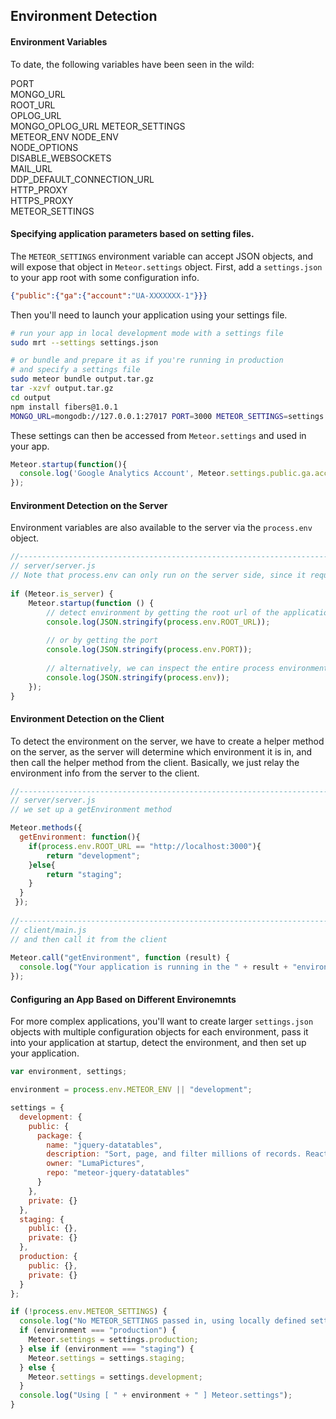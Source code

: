 ## Environment Detection

#### Environment Variables
To date, the following variables have been seen in the wild:  

PORT  
MONGO_URL  
ROOT_URL  
OPLOG_URL  
MONGO_OPLOG_URL
METEOR_SETTINGS  
METEOR_ENV
NODE_ENV  
NODE_OPTIONS  
DISABLE_WEBSOCKETS  
MAIL_URL  
DDP_DEFAULT_CONNECTION_URL  
HTTP_PROXY  
HTTPS_PROXY  
METEOR_SETTINGS 


#### Specifying application parameters based on setting files.  
The ``METEOR_SETTINGS`` environment variable can accept JSON objects, and will expose that object in ``Meteor.settings`` object.  First, add a ``settings.json`` to your app root with some configuration info.

````json
{"public":{"ga":{"account":"UA-XXXXXXX-1"}}}
````

Then you'll need to launch your application using your settings file.  
````sh
# run your app in local development mode with a settings file
sudo mrt --settings settings.json

# or bundle and prepare it as if you're running in production
# and specify a settings file
sudo meteor bundle output.tar.gz
tar -xzvf output.tar.gz
cd output
npm install fibers@1.0.1
MONGO_URL=mongodb://127.0.0.1:27017 PORT=3000 METEOR_SETTINGS=settings.json node main.js
````


These settings can then be accessed from ``Meteor.settings`` and used in your app.

````js
Meteor.startup(function(){
  console.log('Google Analytics Account', Meteor.settings.public.ga.account);
});

````



#### Environment Detection on the Server

Environment variables are also available to the server via the ``process.env`` object.  
````js
//------------------------------------------------------------------------------------------------------
// server/server.js
// Note that process.env can only run on the server side, since it requires node.js
 
if (Meteor.is_server) {
    Meteor.startup(function () {
        // detect environment by getting the root url of the application
        console.log(JSON.stringify(process.env.ROOT_URL));
 
        // or by getting the port
        console.log(JSON.stringify(process.env.PORT));
 
        // alternatively, we can inspect the entire process environment
        console.log(JSON.stringify(process.env));
    });
}
````

#### Environment Detection on the Client  
 
To detect the environment on the server, we have to create a helper method on the server, as the server will determine which environment it is in, and then call the helper method from the client.  Basically, we just relay the environment info from the server to the client.  

````js
//------------------------------------------------------------------------------------------------------
// server/server.js
// we set up a getEnvironment method

Meteor.methods({
  getEnvironment: function(){
    if(process.env.ROOT_URL == "http://localhost:3000"){
        return "development";
    }else{
        return "staging";
    }
  }
 });    
 
//------------------------------------------------------------------------------------------------------
// client/main.js
// and then call it from the client
 
Meteor.call("getEnvironment", function (result) {
  console.log("Your application is running in the " + result + "environment.");
});
````

#### Configuring an App Based on Different Environemnts
For more complex applications, you'll want to create larger ``settings.json`` objects with multiple configuration objects for each environment, pass it into your application at startup, detect the environment, and then set up your application.  

````js
var environment, settings;

environment = process.env.METEOR_ENV || "development";

settings = {
  development: {
    public: {
      package: {
        name: "jquery-datatables",
        description: "Sort, page, and filter millions of records. Reactively.",
        owner: "LumaPictures",
        repo: "meteor-jquery-datatables"
      }
    },
    private: {}
  },
  staging: {
    public: {},
    private: {}
  },
  production: {
    public: {},
    private: {}
  }
};

if (!process.env.METEOR_SETTINGS) {
  console.log("No METEOR_SETTINGS passed in, using locally defined settings.");
  if (environment === "production") {
    Meteor.settings = settings.production;
  } else if (environment === "staging") {
    Meteor.settings = settings.staging;
  } else {
    Meteor.settings = settings.development;
  }
  console.log("Using [ " + environment + " ] Meteor.settings");
}

````
